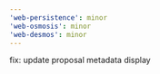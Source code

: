 ```yaml
---
'web-persistence': minor
'web-osmosis': minor
'web-desmos': minor
---
```


fix: update proposal metadata display
